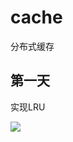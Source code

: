 # cache
分布式缓存

## 第一天
实现LRU

![](https://www.google.com/url?sa=i&url=https%3A%2F%2Fprogrammer.group%2Fhow-to-design-and-implement-a-lru-cache.html&psig=AOvVaw17MBDoyiDz3xJIRUtvANhE&ust=1649768284765000&source=images&cd=vfe&ved=0CAcQjRxqFwoTCKCEg_uHjPcCFQAAAAAdAAAAABAD)